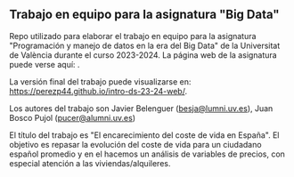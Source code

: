 
## Trabajo en equipo para la asignatura "Big Data"



Repo utilizado para elaborar el trabajo en equipo para la asignatura "Programación y manejo de datos en la era del Big Data" de la Universitat de València durante el curso 2023-2024. La página web de la asignatura puede verse aquí: .




La versión final del trabajo puede visualizarse en: https://perezp44.github.io/intro-ds-23-24-web/.




Los autores del trabajo son Javier Belenguer (besja@lumni.uv.es), Juan Bosco Pujol (pucer@alumni.uv.es)

El título del trabajo es "El encarecimiento del coste de vida en España". 
El objetivo es repasar la evolución del coste de vida para un ciudadano español promedio y en el 
hacemos un análisis de variables de precios, con especial atención a las viviendas/alquileres.
